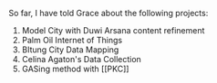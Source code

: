 So far, I have told Grace about the following projects:

1. Model City with Duwi Arsana content refinement
2. Palm Oil Internet of Things
3. BItung City Data Mapping
4. Celina Agaton's Data Collection
5. GASing method with [[PKC]]